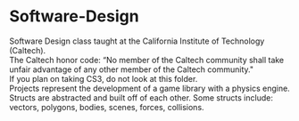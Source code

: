 # Software-Design

Software Design class taught at the California Institute of Technology (Caltech).  
The Caltech honor code: “No member of the Caltech community shall take unfair advantage of any other member of the Caltech community."  
If you plan on taking CS3, do not look at this folder.  
Projects represent the development of a game library with a physics engine. Structs are abstracted and built off of each other. Some structs include: vectors, polygons, bodies, scenes, forces, collisions.
